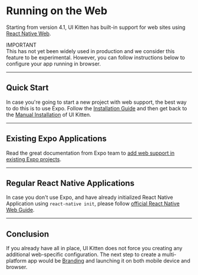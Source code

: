 # Running on the Web

Starting from version 4.1, UI Kitten has built-in support for web sites using <a href='https://github.com/necolas/react-native-web' target='_blank'>React Native Web</a>. 

<div class="note note-warning">
  <div class="note-title">IMPORTANT</div>
  <div class="note-body">
  This has not yet been widely used in production and we consider this feature to be experimental. However, you can follow instructions below to configure your app running in browser.
  </div>
</div>

<hr>

## Quick Start

In case you're going to start a new project with web support, the best way to do this is to use Expo. Follow the <a href='https://docs.expo.io/versions/latest/get-started/installation/' target='_blank'>Installation Guide</a> and then get back to the [Manual Installation](guides/getting-started#manual-installation) of UI Kitten.

<hr>

## Existing Expo Applications

Read the great documentation from Expo team to <a href='https://docs.expo.io/versions/latest/guides/running-in-the-browser' target='_blank'>add web support in existing Expo projects</a>.

<hr>

## Regular React Native Applications

In case you don't use Expo, and have already initialized React Native Application using `react-native init`, please follow <a href='https://necolas.github.io/react-native-web/docs/?path=/docs/guides-multi-platform--page' target='_blank'>official React Native Web Guide</a>.

<hr>

## Conclusion

If you already have all in place, UI Kitten does not force you creating any additional web-specific configuration. The next step to create a multi-platform app would be [Branding](guides/branding) and launching it on both mobile device and browser.
